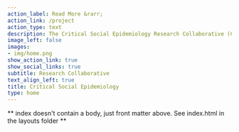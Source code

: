 ```yaml
---
action_label: Read More &rarr;
action_link: /project
action_type: text
description: The Critical Social Epidemiology Research Collaborative (CSE), in the Department of Epidemiology at Columbia University's Mailman School of Public Health, studies why and how socio-economic arrangements influence health. Our research concerns intersecting systems of racialized, political-economic domination, exploitation, and oppression. Currently, CSE's work focuses on the collateral public health consequences of mass criminalization, mass incarceration, and the school-to-prison pipeline, and how the division and structure of labor influence mental health and substance use. CSE is led by [Seth J. Prins](https://criticalsocialepi.org/people/seth/), PhD MPH, Assistant Professor of Epidemiology and Sociomedical Sciences.   
image_left: false
images:
- img/home.png
show_action_link: true
show_social_links: true
subtitle: Research Collaborative
text_align_left: true
title: Critical Social Epidemiology
type: home
---
```


** index doesn't contain a body, just front matter above.
See index.html in the layouts folder **
